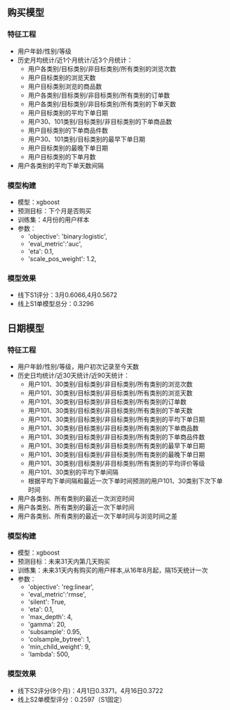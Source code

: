 ## 购买模型

### 特征工程

+ 用户年龄/性别/等级
+ 历史月均统计/近1个月统计/近3个月统计：
    + 用户各类别/目标类别/非目标类别/所有类别的浏览次数
    + 用户目标类别的浏览天数
    + 用户目标类别浏览的商品数
    + 用户各类别/目标类别/非目标类别/所有类别的订单数
    + 用户各类别/目标类别/非目标类别/所有类别的下单天数
    + 用户目标类别的平均下单日期
    + 用户30、101类别/目标类别/非目标类别的下单商品数
    + 用户目标类别的下单商品件数
    + 用户30、101类别/目标类别的最早下单日期
    + 用户目标类别的最晚下单日期
    + 用户目标类别的下单月数
+ 用户各类别的平均下单天数间隔

### 模型构建

+ 模型：xgboost
+ 预测目标：下个月是否购买
+ 训练集：4月份的用户样本
+ 参数：
    + 'objective': 'binary:logistic',
    + 'eval_metric':'auc',
    + 'eta': 0.1,
    + 'scale_pos_weight': 1.2,

### 模型效果

+ 线下S1评分：3月0.6066,4月0.5672
+ 线上S1单模型总分：0.3296


## 日期模型

### 特征工程

+ 用户年龄/性别/等级，用户初次记录至今天数
+ 历史日均统计/近30天统计/近90天统计：
    + 用户101、30类别/目标类别/非目标类别/所有类别的浏览次数
    + 用户101、30类别/目标类别/非目标类别/所有类别的浏览天数
    + 用户101、30类别/目标类别/非目标类别/所有类别的订单数
    + 用户101、30类别/目标类别/非目标类别/所有类别的下单天数
    + 用户101、30类别/目标类别/非目标类别/所有类别的平均下单日期
    + 用户101、30类别/目标类别/非目标类别/所有类别的下单商品数
    + 用户101、30类别/目标类别/非目标类别/所有类别的下单商品件数
    + 用户101、30类别/目标类别/非目标类别/所有类别的最早下单日期
    + 用户101、30类别/目标类别/非目标类别/所有类别的最晚下单日期
    + 用户101、30类别/目标类别/非目标类别/所有类别的平均评价等级
    + 用户101、30类别的平均下单间隔
    + 根据平均下单间隔和最近一次下单时间预测的用户101、30类别下次下单时间
+ 用户各类别、所有类别的最近一次浏览时间
+ 用户各类别、所有类别的最近一次下单时间
+ 用户各类别、所有类别的最近一次下单时间与浏览时间之差

### 模型构建

+ 模型：xgboost
+ 预测目标：未来31天内第几天购买
+ 训练集：未来31天内有购买的用户样本,从16年8月起，隔15天统计一次
+ 参数：
    + 'objective': 'reg:linear',
    + 'eval_metric':'rmse',
    + 'silent': True,
    + 'eta': 0.1,
    + 'max_depth': 4,
    + 'gamma': 20,
    + 'subsample': 0.95,
    + 'colsample_bytree': 1,
    + 'min_child_weight': 9,
    + 'lambda': 500,

### 模型效果

+ 线下S2评分(8个月)：4月1日0.3371，4月16日0.3722
+ 线上S2单模型评分：0.2597（S1固定）
